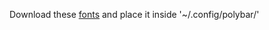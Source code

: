 Download these [fonts](https://www.mediafire.com/folder/awfsfis8c6ina/polybar) and place it inside '~/.config/polybar/'
